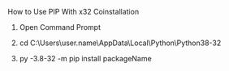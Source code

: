 How to Use PIP With x32 Coinstallation

1. Open Command Prompt

2. cd C:\Users\user.name\AppData\Local\Python\Python38-32

3. py -3.8-32 -m pip install packageName
